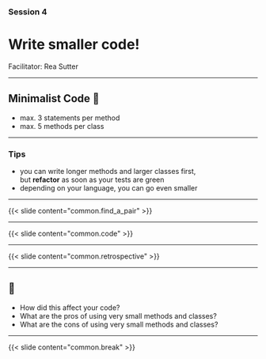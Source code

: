 ### Session 4

# Write smaller code! 

Facilitator: Rea Sutter

---

## Minimalist Code 🤏
- max. 3 statements per method
- max. 5 methods per class

---

### Tips
- you can write longer methods and larger classes first,<br>
but **refactor** as soon as your tests are green
- depending on your language, you can go even smaller

---

{{< slide content="common.find_a_pair" >}}

---

{{< slide content="common.code" >}}

---

{{< slide content="common.retrospective" >}}

---

## 🤔
- How did this affect your code?
- What are the pros of using very small methods and classes?
- What are the cons of using very small methods and classes?

---

{{< slide content="common.break" >}}

